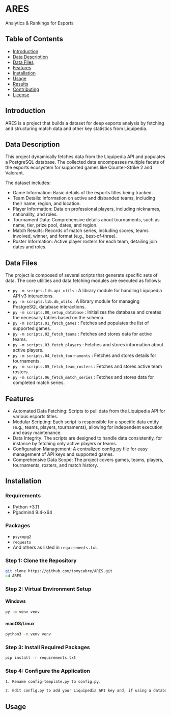 # ARES
Analytics &amp; Rankings for Esports

## Table of Contents
- [Introduction](#introduction)
- [Data Description](#data-description)
- [Data Files](#data-files)
- [Features](#features)
- [Installation](#installation)
- [Usage](#usage)
- [Results](#results)
- [Contributing](#contributing)
- [License](#license)

## Introduction
ARES is a project that builds a dataset for deep esports analysis by fetching and structuring match data and other key statistics from Liquipedia.

## Data Description
This project dynamically fetches data from the Liquipedia API and populates a PostgreSQL database. The collected data encompasses multiple facets of the esports ecosystem for supported games like Counter-Strike 2 and Valorant.

The dataset includes:
- Game Information: Basic details of the esports titles being tracked.
- Team Details: Information on active and disbanded teams, including their name, region, and location.
- Player Information: Data on professional players, including nicknames, nationality, and roles.
- Tournament Data: Comprehensive details about tournaments, such as name, tier, prize pool, dates, and region.
- Match Results: Records of match series, including scores, teams involved, winner, and format (e.g., best-of-three).
- Roster Information: Active player rosters for each team, detailing join dates and roles.

## Data Files
The project is composed of several scripts that generate specific sets of data. The core utilities and data fetching modules are executed as follows:
- `py -m scripts.lib.api_utils` : A library module for handling Liquipedia API v3 interactions. 
- `py -m scripts.lib.db_utils` : A library module for managing PostgreSQL database interactions. 
- `py -m scripts.00_setup_database` : Initializes the database and creates the necessary tables based on the schema. 
- `py -m scripts.01_fetch_games` : Fetches and populates the list of supported games. 
- `py -m scripts.02_fetch_teams` : Fetches and stores data for active teams. 
- `py -m scripts.03_fetch_players` : Fetches and stores information about active players. 
- `py -m scripts.04_fetch_tournaments` : Fetches and stores details for tournaments. 
- `py -m scripts.05_fetch_team_rosters` : Fetches and stores active team rosters.
- `py -m scripts.06_fetch_match_series` : Fetches and stores data for completed match series.

## Features
- Automated Data Fetching: Scripts to pull data from the Liquipedia API for various esports titles.
- Modular Scripting: Each script is responsible for a specific data entity (e.g., teams, players, tournaments), allowing for independent execution and easy maintenance.
- Data Integrity: The scripts are designed to handle data consistently, for instance by fetching only active players or teams.
- Configuration Management: A centralized config.py file for easy management of API keys and supported games.
- Comprehensive Data Scope: The project covers games, teams, players, tournaments, rosters, and match history.

## Installation
### Requirements
- Python +3.11
- Pgadmin4 9.4-x64
### Packages
- `psycopg2`
- `requests`
- And others as listed in `requirements.txt`.

### Step 1: Clone the Repository
```bash
git clone https://github.com/tomycabre/ARES.git
cd ARES
```
### Step 2: Virtual Environment Setup
#### Windows
```bash
py -m venv venv
```
#### macOS/Linux
```bash
python3 -m venv venv
```

### Step 3: Install Required Packages
```bash
pip install -r requirements.txt
```

### Step 4: Configure the Application
```bash
1. Rename config-template.py to config.py.
```
```bash
2. Edit config.py to add your Liquipedia API key and, if using a database, your credentials.
```

## Usage




